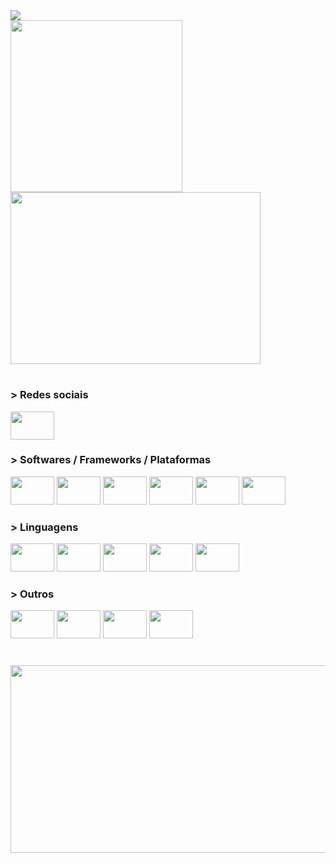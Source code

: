 <div align="left"> 
  <img src="https://readme-typing-svg.demolab.com?font=Fira+Code&pause=1000&color=F34B7D&vCenter=true&width=425&height=30&lines=hey+there%2C+i'm+Takeda !!!" />
</div>

<div align="left">
  <img src="https://user-images.githubusercontent.com/62729864/214825076-246b4734-4db8-4c9f-8859-e316efd170e3.gif" height="275"/>
  <img src="https://github-readme-stats.vercel.app/api/top-langs/?username=TakedaGalaxy&layout=demo&theme=dracula"  height="275" width="400"/>
</div>

#

<div align="left">
  <h3>> Redes sociais</h3>
  <a href="https://www.linkedin.com/in/luiz-gustavo-takeda-a179291b8/" target="_blank" title="Linkedin">
    <img src="https://cdn.jsdelivr.net/gh/devicons/devicon/icons/linkedin/linkedin-original.svg" height="45" width="70"/>
  <a/>
</div>

###

<div align="left">
  <h3>> Softwares / Frameworks / Plataformas</h3>    
  <img src="https://cdn.jsdelivr.net/gh/devicons/devicon/icons/arduino/arduino-original.svg" height="45" width="70"/>
  <img src="https://cdn.jsdelivr.net/gh/devicons/devicon/icons/embeddedc/embeddedc-original-wordmark.svg" height="45" width="70"/>
  <img src="https://user-images.githubusercontent.com/62729864/214848750-7efb9e9c-8026-4aa4-8cb1-065d4eb490ca.svg" height="45" width="70"/>
  <img src="https://cdn.jsdelivr.net/gh/devicons/devicon/icons/nodejs/nodejs-original.svg" height="45" width="70"/>
  <img src="https://cdn.jsdelivr.net/gh/devicons/devicon/icons/react/react-original.svg" height="45" width="70"/>
  <img src="https://user-images.githubusercontent.com/62729864/214878778-a319dcab-1a0f-4ce7-9d25-2e0c7f689a18.svg" height="45" width="70"/>
</div>

###

<div align="left">
  <h3>> Linguagens</h3>
  <img src="https://cdn.jsdelivr.net/gh/devicons/devicon/icons/c/c-plain.svg" height="45" width="70"/>
  <img src="https://cdn.jsdelivr.net/gh/devicons/devicon/icons/cplusplus/cplusplus-plain.svg" height="45" width="70"/>
  <img src="https://cdn.jsdelivr.net/gh/devicons/devicon/icons/typescript/typescript-plain.svg" height="45" width="70"/>
  <img src="https://cdn.jsdelivr.net/gh/devicons/devicon/icons/javascript/javascript-plain.svg" height="45" width="70"/>
  <img src="https://cdn.jsdelivr.net/gh/devicons/devicon/icons/python/python-plain.svg" height="45" width="70"/>
</div>

###

<div align="left">
  <h3>> Outros</h3>
  <img src="https://cdn.jsdelivr.net/gh/devicons/devicon/icons/sass/sass-original.svg" height="45" width="70"/>
  <img src="https://cdn.jsdelivr.net/gh/devicons/devicon/icons/css3/css3-plain.svg" height="45" width="70"/>
  <img src="https://cdn.jsdelivr.net/gh/devicons/devicon/icons/html5/html5-plain.svg" height="45" width="70"/>
  <img src="https://cdn.jsdelivr.net/gh/devicons/devicon/icons/bootstrap/bootstrap-plain.svg" height="45" width="70"/>
</div>

#

<div align="center">
  <img src="http://github-profile-summary-cards.vercel.app/api/cards/profile-details?username=TakedaGalaxy&theme=dracula" height="300" width="900"/>
<div>
